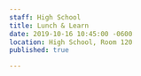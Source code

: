 ```yaml
---
staff: High School
title: Lunch & Learn
date: 2019-10-16 10:45:00 -0600
location: High School, Room 120
published: true

---
```

